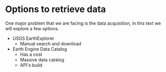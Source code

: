 # Options to retrieve data

One major problem that we are facing is the data acquisition, in this text we will explore a few options.

- USGS EarthExplorer
    - Manual search and download
- Earth Engine Data Catalog
    - Has a cost
    - Massive data catalog
    - API's build
    
